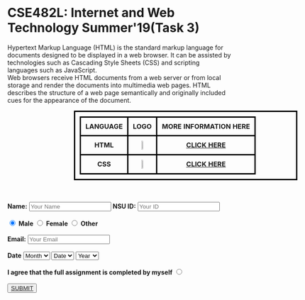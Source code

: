 <!DOCTYPE html>
<html>
<head>
	<title>Homework-2</title>
</head>

<style type="text/css">
	
table, th, td {
  border: 3px solid black;
  border-collapse: collapse;
  margin-left: 150px;
  font-size: 15px;
  text-align: center;
  padding: 10px;
}

</style>

<body>
	<br>
	<h1>CSE482L: Internet and Web Technology Summer'19(Task 3)</h1>
	<p>Hypertext Markup Language (HTML) is the standard markup language for documents designed to be displayed in a web browser. It can be assisted by technologies such as Cascading Style Sheets (CSS) and scripting languages such as JavaScript. <br>
	Web browsers receive HTML documents from a web server or from local storage and render the documents into multimedia web pages. HTML describes the structure of a web page semantically and originally included cues for the appearance of the document.</p>
	<div class="table">
		<table>
			<tr>
				<th><b>LANGUAGE</b></th>
				<th><b>LOGO</b></th>
				<th><b>MORE INFORMATION HERE</b></th>
			</tr>
			<tr>
				<th><b>HTML</b></th>
				<th><img src="https://github.com/SarhanOsmanBhuiya/CSE482_7_SARHAN_OSMAN_BHUIYA_1611008042/blob/master/image/html.png" width="30%" height="30%"></th>
				<th><b><a href="https://en.wikipedia.org/wiki/HTML">CLICK HERE</a></b></th>
			</tr>
			<tr>
				<th><b>CSS</b></th>
				<th><img src="https://github.com/SarhanOsmanBhuiya/CSE482_7_SARHAN_OSMAN_BHUIYA_1611008042/blob/master/image/css.png" width="30%" height="30%"></th>
				<th><b><a href="https://en.wikipedia.org/wiki/Cascading_Style_Sheets">CLICK HERE</a></b></th>
			</tr>
		</table> <br><br>
	</div>
	<form action="">
	  <b>Name:</b>
	  <input type="text" name="" value="" placeholder="Your Name">
	  <b>NSU ID:</b>
	  <input type="text" name="" value="" placeholder="Your ID">
		<br><br>
		<input type="radio" name="gender" value="male" checked> <b>Male</b>
	  <input type="radio" name="gender" value="female"> <b>Female</b>
	  <input type="radio" name="gender" value="other"> <b>Other</b>
	  <br><br>
	  <b>Email:</b>
	  <input type="email" name="" placeholder="Your Email">
	  <br><br>
	  <b>Date</b>
	  <select name="">
	  	<option value="">Month</option>
	    <option value="">JUNE</option>
	    <option value="">JULY</option>
	  </select>
	  <select name="">
	  	<option value="">Date</option>
	  	<option value="">1</option>
	  	<option value="">2</option>
	  	<option value="">3</option>
	  	<option value="">4</option>
	  	<option value="">5</option>
	  	<option value="">6</option>
	  	<option value="">7</option>
	  	<option value="">8</option>
	  	<option value="">9</option>
	  	<option value="">10</option>
	  	<option value="">11</option>
	  	<option value="">12</option>
	  	<option value="">13</option>
	  	<option value="">14</option>
	  	<option value="">15</option>
	  	<option value="">16</option>
	  	<option value="">17</option>
	  	<option value="">18</option>
	  	<option value="">19</option>
	  	<option value="">20</option>
	  	<option value="">21</option>
	  	<option value="">22</option>
	  	<option value="">23</option>
	  	<option value="">24</option>
	  	<option value="">25</option>
	  	<option value="">26</option>
	  	<option value="">27</option>
	  	<option value="">28</option>
	  	<option value="">29</option>
	  	<option value="">30</option>
	  	<option value="">31</option>
	  </select>
	  <select name="">
	  	<option value="">Year</option>
	  	<option value="">2019</option>
	  </select>
	  <br><br>
	  <b>I agree that the full assignment is completed by myself</b>
	  <input type="radio" name="" value=""> 
	  <br><br>
	  <button><a href="https://github.com/SarhanOsmanBhuiya/CSE482_7_SARHAN_OSMAN_BHUIYA_1611008042/blob/master/HOMEWORKS/HOMEWORK-2/submit.md">SUBMIT</a></button>
	</form> 


</body>
</html>
